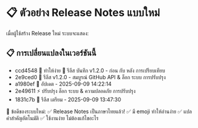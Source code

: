 # 📋 ตัวอย่าง Release Notes แบบใหม่

เมื่อผู้ใช้สร้าง Release ใหม่ ระบบจะแสดง:

## 📋 การเปลี่ยนแปลงในเวอร์ชันนี้

- ccd4548 🎯 ทำให้ง่าย 🚀 รีลีส บันทึก v1.2.0 - ก่อน กับ หลัง การเปรียบเทียบ
- 2e9ced0 🚀 รีลีส v1.2.0 - สมบูรณ์ GitHub API & ล็อก ระบบ การปรับปรุง
- a1980ef 🔄 อัปเดต - 2025-09-09 14:22:14
- 2e49611 ⚡ ปรับปรุง ล็อก ระบบ & ความปลอดภัย การปรับปรุง
- 1831c7b 🚀 รีลีส เตรียม - 2025-09-09 13:47:30

🎊 ข้อดีของระบบใหม่:
✅ Release Notes เป็นภาษาไทยแล้ว!
✅ มี emoji ทำให้อ่านง่าย
✅ แปลคำสำคัญอัตโนมัติ
✅ ใช้งานง่าย ไม่ต้องแก้ไขอะไร
